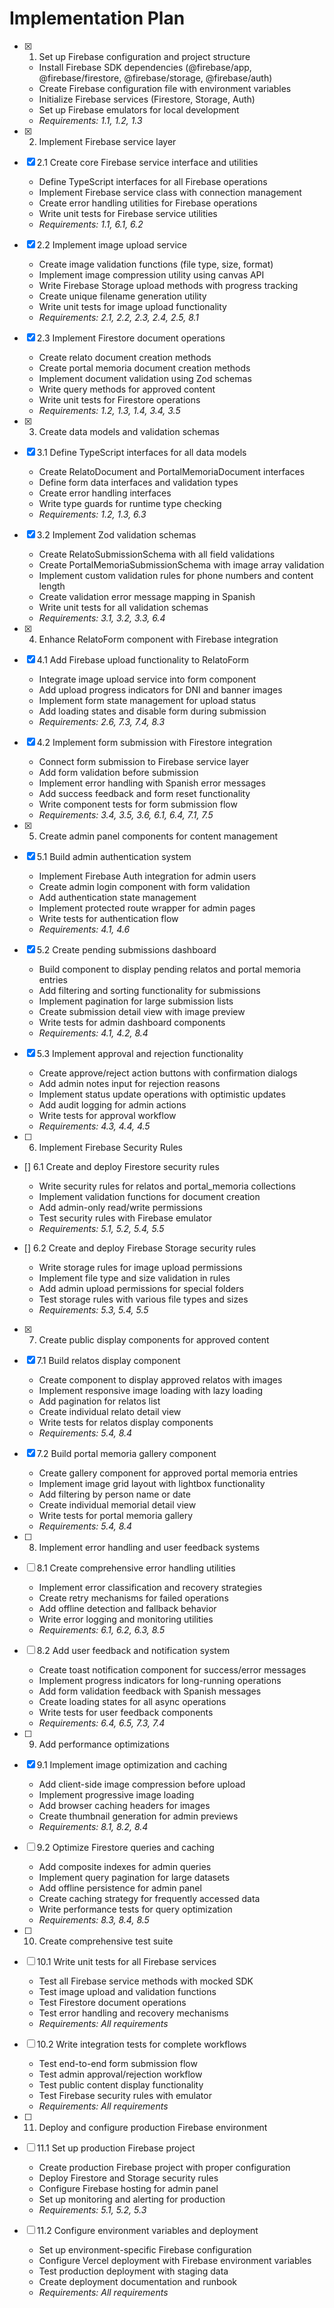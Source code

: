 # Implementation Plan

- [x] 1. Set up Firebase configuration and project structure

  - Install Firebase SDK dependencies (@firebase/app, @firebase/firestore, @firebase/storage, @firebase/auth)
  - Create Firebase configuration file with environment variables
  - Initialize Firebase services (Firestore, Storage, Auth)
  - Set up Firebase emulators for local development
  - _Requirements: 1.1, 1.2, 1.3_

- [x] 2. Implement Firebase service layer

- [x] 2.1 Create core Firebase service interface and utilities

  - Define TypeScript interfaces for all Firebase operations
  - Implement Firebase service class with connection management
  - Create error handling utilities for Firebase operations
  - Write unit tests for Firebase service utilities
  - _Requirements: 1.1, 6.1, 6.2_

- [x] 2.2 Implement image upload service

  - Create image validation functions (file type, size, format)
  - Implement image compression utility using canvas API
  - Write Firebase Storage upload methods with progress tracking
  - Create unique filename generation utility
  - Write unit tests for image upload functionality
  - _Requirements: 2.1, 2.2, 2.3, 2.4, 2.5, 8.1_

- [x] 2.3 Implement Firestore document operations

  - Create relato document creation methods
  - Create portal memoria document creation methods
  - Implement document validation using Zod schemas
  - Write query methods for approved content
  - Write unit tests for Firestore operations
  - _Requirements: 1.2, 1.3, 1.4, 3.4, 3.5_

- [x] 3. Create data models and validation schemas

- [x] 3.1 Define TypeScript interfaces for all data models

  - Create RelatoDocument and PortalMemoriaDocument interfaces
  - Define form data interfaces and validation types
  - Create error handling interfaces
  - Write type guards for runtime type checking
  - _Requirements: 1.2, 1.3, 6.3_

- [x] 3.2 Implement Zod validation schemas

  - Create RelatoSubmissionSchema with all field validations
  - Create PortalMemoriaSubmissionSchema with image array validation
  - Implement custom validation rules for phone numbers and content length
  - Create validation error message mapping in Spanish
  - Write unit tests for all validation schemas
  - _Requirements: 3.1, 3.2, 3.3, 6.4_

- [x] 4. Enhance RelatoForm component with Firebase integration

- [x] 4.1 Add Firebase upload functionality to RelatoForm

  - Integrate image upload service into form component
  - Add upload progress indicators for DNI and banner images
  - Implement form state management for upload status
  - Add loading states and disable form during submission
  - _Requirements: 2.6, 7.3, 7.4, 8.3_

- [x] 4.2 Implement form submission with Firestore integration

  - Connect form submission to Firebase service layer
  - Add form validation before submission
  - Implement error handling with Spanish error messages
  - Add success feedback and form reset functionality
  - Write component tests for form submission flow
  - _Requirements: 3.4, 3.5, 3.6, 6.1, 6.4, 7.1, 7.5_

- [x] 5. Create admin panel components for content management
- [x] 5.1 Build admin authentication system

  - Implement Firebase Auth integration for admin users
  - Create admin login component with form validation
  - Add authentication state management
  - Implement protected route wrapper for admin pages
  - Write tests for authentication flow
  - _Requirements: 4.1, 4.6_

- [x] 5.2 Create pending submissions dashboard

  - Build component to display pending relatos and portal memoria entries
  - Add filtering and sorting functionality for submissions
  - Implement pagination for large submission lists
  - Create submission detail view with image preview
  - Write tests for admin dashboard components
  - _Requirements: 4.1, 4.2, 8.4_

- [x] 5.3 Implement approval and rejection functionality

  - Create approve/reject action buttons with confirmation dialogs
  - Add admin notes input for rejection reasons
  - Implement status update operations with optimistic updates
  - Add audit logging for admin actions
  - Write tests for approval workflow
  - _Requirements: 4.3, 4.4, 4.5_

- [ ] 6. Implement Firebase Security Rules
- [] 6.1 Create and deploy Firestore security rules

  - Write security rules for relatos and portal_memoria collections
  - Implement validation functions for document creation
  - Add admin-only read/write permissions
  - Test security rules with Firebase emulator
  - _Requirements: 5.1, 5.2, 5.4, 5.5_

- [] 6.2 Create and deploy Firebase Storage security rules

  - Write storage rules for image upload permissions
  - Implement file type and size validation in rules
  - Add admin upload permissions for special folders
  - Test storage rules with various file types and sizes
  - _Requirements: 5.3, 5.4, 5.5_

- [x] 7. Create public display components for approved content
- [x] 7.1 Build relatos display component

  - Create component to display approved relatos with images
  - Implement responsive image loading with lazy loading
  - Add pagination for relatos list
  - Create individual relato detail view
  - Write tests for relatos display components
  - _Requirements: 5.4, 8.4_

- [x] 7.2 Build portal memoria gallery component

  - Create gallery component for approved portal memoria entries
  - Implement image grid layout with lightbox functionality
  - Add filtering by person name or date
  - Create individual memorial detail view
  - Write tests for portal memoria gallery
  - _Requirements: 5.4, 8.4_

- [ ] 8. Implement error handling and user feedback systems
- [ ] 8.1 Create comprehensive error handling utilities

  - Implement error classification and recovery strategies
  - Create retry mechanisms for failed operations
  - Add offline detection and fallback behavior
  - Write error logging and monitoring utilities
  - _Requirements: 6.1, 6.2, 6.3, 8.5_

- [ ] 8.2 Add user feedback and notification system

  - Create toast notification component for success/error messages
  - Implement progress indicators for long-running operations
  - Add form validation feedback with Spanish messages
  - Create loading states for all async operations
  - Write tests for user feedback components
  - _Requirements: 6.4, 6.5, 7.3, 7.4_

- [ ] 9. Add performance optimizations
- [x] 9.1 Implement image optimization and caching

  - Add client-side image compression before upload
  - Implement progressive image loading
  - Add browser caching headers for images
  - Create thumbnail generation for admin previews
  - _Requirements: 8.1, 8.2, 8.4_

- [ ] 9.2 Optimize Firestore queries and caching

  - Add composite indexes for admin queries
  - Implement query pagination for large datasets
  - Add offline persistence for admin panel
  - Create caching strategy for frequently accessed data
  - Write performance tests for query optimization
  - _Requirements: 8.3, 8.4, 8.5_

- [ ] 10. Create comprehensive test suite
- [ ] 10.1 Write unit tests for all Firebase services

  - Test all Firebase service methods with mocked SDK
  - Test image upload and validation functions
  - Test Firestore document operations
  - Test error handling and recovery mechanisms
  - _Requirements: All requirements_

- [ ] 10.2 Write integration tests for complete workflows

  - Test end-to-end form submission flow
  - Test admin approval/rejection workflow
  - Test public content display functionality
  - Test Firebase security rules with emulator
  - _Requirements: All requirements_

- [ ] 11. Deploy and configure production Firebase environment
- [ ] 11.1 Set up production Firebase project

  - Create production Firebase project with proper configuration
  - Deploy Firestore and Storage security rules
  - Configure Firebase hosting for admin panel
  - Set up monitoring and alerting for production
  - _Requirements: 5.1, 5.2, 5.3_

- [ ] 11.2 Configure environment variables and deployment
  - Set up environment-specific Firebase configuration
  - Configure Vercel deployment with Firebase environment variables
  - Test production deployment with staging data
  - Create deployment documentation and runbook
  - _Requirements: All requirements_
